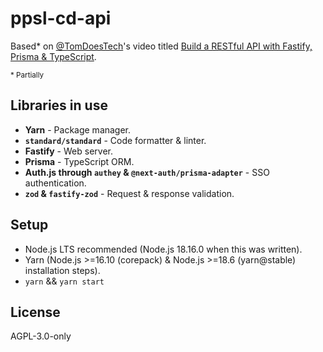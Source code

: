 # ppsl-cd-api

Based\* on [@TomDoesTech](https://github.com/TomDoesTech)'s video titled [Build a RESTful API with Fastify, Prisma & TypeScript](https://www.youtube.com/watch?v=LMoMHP44-xM).

<small>\* Partially</small>

## Libraries in use

* **Yarn** - Package manager.
* **`standard/standard`** - Code formatter & linter.
* **Fastify** - Web server.
* **Prisma** - TypeScript ORM.
* **Auth.js through `authey` & `@next-auth/prisma-adapter`** - SSO authentication.
* **`zod` & `fastify-zod`** - Request & response validation.

## Setup

* Node.js LTS recommended (Node.js 18.16.0 when this was written).
* Yarn (Node.js >=16.10 (corepack) & Node.js >=18.6 (yarn@stable) installation steps).
* `yarn` && `yarn start`

## License

AGPL-3.0-only
